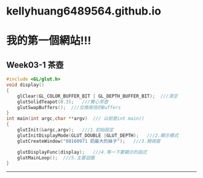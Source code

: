 # kellyhuang6489564.github.io
我的第一個網站!!!
=====
Week03-1 茶壺
------
```C
#include <GL/glut.h>
void display()
{
    glClear(GL_COLOR_BUFFER_BIT | GL_DEPTH_BUFFER_BIT);  ///清空
    glutSolidTeapot(0.3);   ///實心茶壺
    glutSwapBuffers();  ///交換兩倍的Buffers
}
int main(int argc,char **argv)  /// 以前是int main()
{
    glutInit(&argc,argv);   ///1.初始設定
    glutInitDisplayMode(GLUT_DOUBLE |GLUT_DEPTH);   ///2.顯示模式
    glutCreateWindow("08160971 奶最大的妹子");   ///3.開視窗

    glutDisplayFunc(display);   ///4.等一下要顯示的函式
    glutMainLoop();  ///5.主要迴圈
}
```
------
